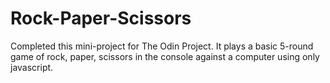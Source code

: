 # Rock-Paper-Scissors
Completed this mini-project for The Odin Project. It plays a basic 5-round game of rock, paper, scissors in the console against a computer using only javascript.
